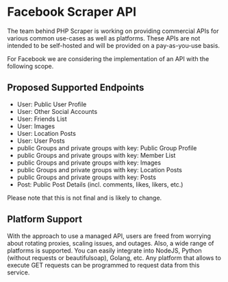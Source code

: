 # Facebook Scraper API

The team behind PHP Scraper is working on providing commercial APIs for various common use-cases as well as platforms. These APIs are not intended to be self-hosted and will be provided on a pay-as-you-use basis.

For Facebook we are considering the implementation of an API with the following scope.

## Proposed Supported Endpoints

- User: Public User Profile
- User: Other Social Accounts
- User: Friends List
- User: Images
- User: Location Posts
- User: User Posts
- public Groups and private groups with key: Public Group Profile
- public Groups and private groups with key: Member List
- public Groups and private groups with key: Images
- public Groups and private groups with key: Location Posts
- public Groups and private groups with key: Posts
- Post: Public Post Details (incl. comments, likes, likers, etc.)

Please note that this is not final and is likely to change.

## Platform Support

With the approach to use a managed API, users are freed from worrying about rotating proxies, scaling issues, and outages. Also, a wide range of platforms is supported. You can easily integrate into NodeJS, Python (without requests or beautifulsoap), Golang, etc. Any platform that allows to execute GET requests can be programmed to request data from this service.
